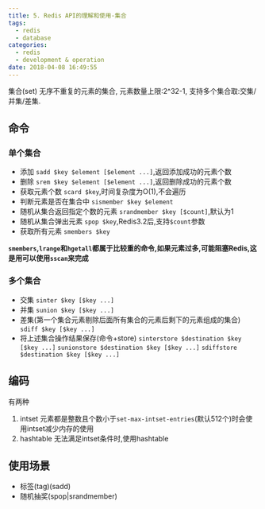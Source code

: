 ```yaml
---
title: 5. Redis API的理解和使用-集合
tags:
  - redis
  - database
categories:
  - redis
  - development & operation
date: 2018-04-08 16:49:55
---
```



集合(set)
无序不重复的元素的集合,
元素数量上限:2^32-1,
支持多个集合取:交集/并集/差集.

<!-- more -->

## 命令

### 单个集合

- 添加
	`sadd $key $element [$element ...]`,返回添加成功的元素个数
- 删除
	`srem $key $element [$element ...]`,返回删除成功的元素个数
- 获取元素个数
	`scard $key`,时间复杂度为O(1),不会遍历
- 判断元素是否在集合中
	`sismember $key $element`
- 随机从集合返回指定个数的元素
	`srandmember $key [$count]`,默认为1
- 随机从集合弹出元素
	`spop $key`,Redis3.2后,支持`$count`参数
- 获取所有元素
	`smembers $key`

**`smembers`,`lrange`和`hgetall`都属于比较重的命令,如果元素过多,可能阻塞Redis,这是用可以使用`sscan`来完成**

### 多个集合

- 交集
	`sinter $key [$key ...]`
- 并集
	`sunion $key [$key ...]`
- 差集(第一个集合元素剔除后面所有集合的元素后剩下的元素组成的集合)
	`sdiff $key [$key ...]`
- 将上述集合操作结果保存(命令+store)
	`sinterstore $destination $key [$key ...]`
	`sunionstore $destination $key [$key ...]`
	`sdiffstore $destination $key [$key ...]`

## 编码

有两种
1. intset
	元素都是整数且个数小于`set-max-intset-entries`(默认512个)时会使用intset减少内存的使用
2. hashtable
	无法满足intset条件时,使用hashtable

## 使用场景

- 标签(tag)(sadd)
- 随机抽奖(spop|srandmember)

